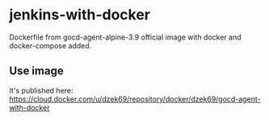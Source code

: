 # jenkins-with-docker

Dockerfile from gocd-agent-alpine-3.9 official image with docker and docker-compose added.

## Use image

It's published here:
https://cloud.docker.com/u/dzek69/repository/docker/dzek69/gocd-agent-with-docker
